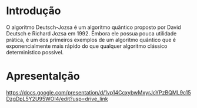 # Introdução
O algoritmo Deutsch-Jozsa é um algoritmo quântico proposto por David Deutsch e Richard Jozsa em 1992. Embora ele possua pouca utilidade prática, é um dos primeiros exemplos de um algoritmo quântico que é exponencialmente mais rápido do que qualquer algoritmo clássico determinístico possível.

# Apresentalção
https://docs.google.com/presentation/d/1vp14CcxybwMxyrJcYPzBQML9c15DzgDpL5Y2U95WOI4/edit?usp=drive_link
